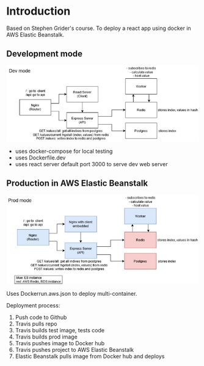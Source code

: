 # Introduction
Based on Stephen Grider's course. To deploy a react app using docker in AWS Elastic Beanstalk.

## Development mode
![dev_mode](/images/multi-docker_dev.jpg)

- uses docker-compose for local testing
- uses Dockerfile.dev
- uses react server default port 3000 to serve dev web server

## Production in AWS Elastic Beanstalk
![prod_mode](/images/multi-docker_prod.jpg)

Uses Dockerrun.aws.json to deploy multi-container.

Deployment process:
1. Push code to Github
2. Travis pulls repo
3. Travis builds test image, tests code
4. Travis builds prod image
5. Travis pushes image to Docker hub
6. Travis pushes project to AWS Elastic Beanstalk
7. Elastic Beanstalk pulls image from Docker hub and deploys

